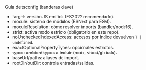 Guía de tsconfig (banderas clave)

- target: versión JS emitida (ES2022 recomendado).
- module: sistema de módulos (ESNext para ESM).
- moduleResolution: cómo resolver imports (bundler/node16).
- strict: activa modo estricto (obligatorio en este repo).
- noUncheckedIndexedAccess: accesos por índice devuelven `T | undefined`.
- exactOptionalPropertyTypes: opcionales estrictos.
- types: ambient types a incluir (node, vitest/globals).
- baseUrl/paths: aliases de import.
- rootDir/outDir: controla entradas/salidas.
